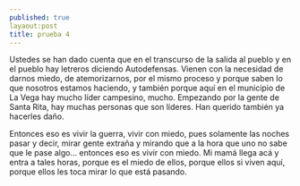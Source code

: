 ```yaml
---
published: true
layaout:post
title: prueba 4
---
```

Ustedes se han dado cuenta que en el transcurso de la salida al pueblo y en el pueblo hay letreros diciendo Autodefensas. Vienen con la necesidad de darnos miedo, de atemorizarnos, por el mismo proceso y porque saben lo que nosotros estamos haciendo, y también porque aquí en el municipio de La Vega hay mucho líder campesino, mucho. Empezando por la gente de Santa Rita, hay muchas personas que son líderes. Han querido también ya hacerles daño. 

Entonces eso es vivir la guerra, vivir con miedo, pues solamente las noches pasar y decir, mirar gente extraña y mirando que a la hora que uno no sabe que le pase algo… entonces eso es vivir con miedo. Mi mamá llega acá y entra a tales horas, porque es el miedo de ellos, porque ellos si viven aquí, porque ellos les toca mirar lo que está pasando.
